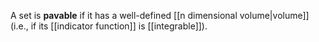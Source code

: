 A set is **pavable** if it has a well-defined [[n dimensional volume|volume]] (i.e., if its [[indicator function]] is [[integrable]]).